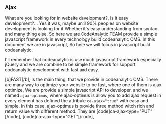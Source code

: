 ### Ajax ###
   
What are you looking for in website development?, Is it easy development?... Yes it was, maybe until 90% peoples 
on website development is looking for it.Whether it's easy understanding from syntax and many thing else.
So here we are CodeAnalytic TEAM provide a simple javascript framework in every technology build codeanalytic CMS.
In this document we are in javascript, So here we will focus in javascript build codeanalytic. 

I'll remember that codeanalytic is use much javascript framework especially jQuery and we are combine to be simple
framework for support codeanalytic development with fast and easy.
   
   
[b]FAST[/b], is the main thing, that we provide in codeanalytic CMS. There are many way to optimize your website to be fast, where one of them is ajax optimize.
We are provide a simple javascript API to developer, and we named <code>ajax-optimus</code>, where
ajax-optimus is allow you to add ajax request in every element has defined the attribute <code>ca-ajax="true"</code> with easy and simple.
In this case, ajax-optimus is provide three method witch rich and return value with different method. They are 
[code]ca-ajax-type="PUT"[/code],
[code]ca-ajax-type="GET"[/code], 
